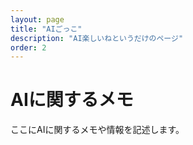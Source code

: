 ```yaml
---
layout: page
title: "AIごっこ"
description: "AI楽しいねというだけのページ"
order: 2
---
```


# AIに関するメモ

ここにAIに関するメモや情報を記述します。
